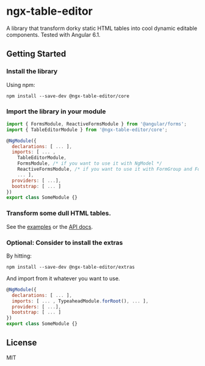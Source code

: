 # ngx-table-editor

A library that transform dorky static HTML tables into cool dynamic editable components. Tested with Angular 6.1.

## Getting Started

### Install the library
Using npm:
```console
npm install --save-dev @ngx-table-editor/core
```

### Import the library in your module
```js
import { FormsModule, ReactiveFormsModule } from '@angular/forms';
import { TableEditorModule } from '@ngx-table-editor/core';

@NgModule({
  declarations: [ ... ],
  imports: [ ... ,
    TableEditorModule,
    FormsModule, /* if you want to use it with NgModel */
    ReactiveFormsModule, /* if you want to use it with FormGroup and FormControl */
    ... ],
  providers: [ ...],
  bootstrap: [ ... ]
})
export class SomeModule {}
```

### Transform some dull HTML tables.
See the [examples](https://maurei.github.io/ngx-table-editor/demo) or the [API docs](https://maurei.github.io/ngx-table-editor/documentation).

### Optional: Consider to install the extras
By hitting:
```console
npm install --save-dev @ngx-table-editor/extras
```
And import from it whatever you want to use.
```js
@NgModule({
  declarations: [ ... ],
  imports: [ ... , TypeaheadModule.forRoot(), ... ],
  providers: [ ...],
  bootstrap: [ ... ]
})
export class SomeModule {}
```

## License
MIT
